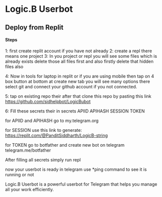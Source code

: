 # Logic.B Userbot

## Deploy from Replit 
#### Steps
1: first create replit account if you have not already
2: create a repl there means one project
3: In you project or repl you will see some files which is already exists delete those all files first and also firstly delete that hidden files also

4: Now in tools for laptop in replit or if you are using mobile then tap on 4 box button at bottom at create new tab you will see many options there
 select git and connect your github account if you not connected.

5: tap on existing repo their after that clone this repo by pasting this link 
https://github.com/sidhelpbot/LogicBubot

<!-- [![Repl.it deployment](https://repl.it/badge/github/sidhelpbot/logicb-userbot)](https://repl.it/github/sidhelpbot/logicb-userbot) -->

6: Fill these secrets their in secrets
APIID
APIHASH
SESSION
TOKEN

for APIID and APIHASH 
go to my.telegram.org

for SESSION use this link to generate:
https://replit.com/@PanditSiddharth/LogicB-string 

for TOKEN go to botfather and create new bot on telegram 
telegram.me/botfather

After filling all secrets simply run repl 

now your userbot is ready in telegram use *ping command to see it is running or not

Logic.B Userbot is a powerful userbot for Telegram that helps you manage all your work efficiently.

